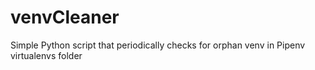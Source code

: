 # venvCleaner
Simple Python script that periodically checks for orphan venv in Pipenv virtualenvs folder
